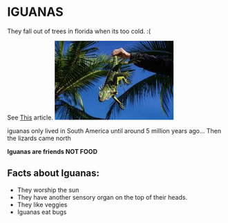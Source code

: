 # IGUANAS #

They fall out of trees in florida when its too cold. :(

See [This](https://www.fox13news.com/news/when-do-iguanas-fall-from-trees-in-florida-and-will-it-happen-on-christmas-day) article.
![theiguana](download.jpeg)

iguanas only lived in South America until around 5 million years ago...
Then the lizards came north


**Iguanas are friends NOT FOOD**
## Facts about Iguanas:

* They worship the sun
* They have another sensory organ on the top of their heads.
* They like veggies
* Iguanas eat bugs
